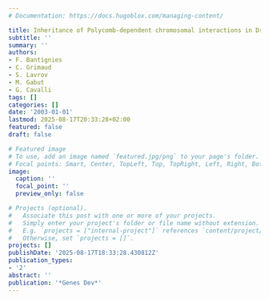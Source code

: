 ```yaml
---
# Documentation: https://docs.hugoblox.com/managing-content/

title: Inheritance of Polycomb-dependent chromosomal interactions in Drosophila
subtitle: ''
summary: ''
authors:
- F. Bantignies
- C. Grimaud
- S. Lavrov
- M. Gabut
- G. Cavalli
tags: []
categories: []
date: '2003-01-01'
lastmod: 2025-08-17T20:33:28+02:00
featured: false
draft: false

# Featured image
# To use, add an image named `featured.jpg/png` to your page's folder.
# Focal points: Smart, Center, TopLeft, Top, TopRight, Left, Right, BottomLeft, Bottom, BottomRight.
image:
  caption: ''
  focal_point: ''
  preview_only: false

# Projects (optional).
#   Associate this post with one or more of your projects.
#   Simply enter your project's folder or file name without extension.
#   E.g. `projects = ["internal-project"]` references `content/project/deep-learning/index.md`.
#   Otherwise, set `projects = []`.
projects: []
publishDate: '2025-08-17T18:33:28.430812Z'
publication_types:
- '2'
abstract: ''
publication: '*Genes Dev*'
---
```

